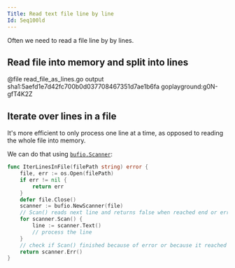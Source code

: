 ```yaml
---
Title: Read text file line by line
Id: 5eq100ld
---
```

Often we need to read a file line by by lines.

## Read file into memory and split into lines

@file read_file_as_lines.go output sha1:5aefd1e7d42fc700b0d037708467351d7ae1b6fa goplayground:g0N-gfT4K2Z

## Iterate over lines in a file

It's more efficient to only process one line at a time, as opposed to reading the whole file into memory.

We can do that using [`bufio.Scanner`](https://golang.org/pkg/bufio/#Scanner):

```go
func IterLinesInFile(filePath string) error {
    file, err := os.Open(filePath)
    if err != nil {
        return err
    }
    defer file.Close()
    scanner := bufio.NewScanner(file)
    // Scan() reads next line and returns false when reached end or error
    for scanner.Scan() {
        line := scanner.Text()
        // process the line
    }
    // check if Scan() finished because of error or because it reached end of file
    return scanner.Err()
}
```

<!-- version that uses a callback -->

